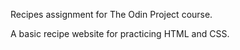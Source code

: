 Recipes assignment for The Odin Project course.

A basic recipe website for practicing HTML and CSS.


